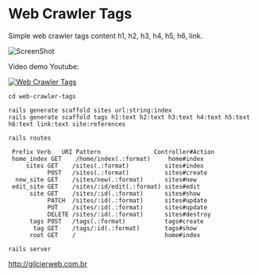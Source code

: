 # Web Crawler Tags

Simple web crawler tags content h1, h2, h3, h4, h5, h6, link.

![ScreenShot](https://raw.github.com/gilcierweb/web-crawler-tags/master/app/assets/images/print.png)

Video demo Youtube:

[![Web Crawler Tags](http://img.youtube.com/vi/wJa0Dqr1Iqo/0.jpg)](https://youtu.be/wJa0Dqr1Iqo "Web Crawler Tags")

```shell
cd web-crawler-tags

rails generate scaffold sites url:string:index 
rails generate scaffold tags h1:text h2:text h3:text h4:text h5:text h6:text link:text site:references

rails routes

 Prefix Verb   URI Pattern               Controller#Action
 home_index GET    /home/index(.:format)     home#index
     sites GET    /sites(.:format)          sites#index
           POST   /sites(.:format)          sites#create
  new_site GET    /sites/new(.:format)      sites#new
 edit_site GET    /sites/:id/edit(.:format) sites#edit
      site GET    /sites/:id(.:format)      sites#show
           PATCH  /sites/:id(.:format)      sites#update
           PUT    /sites/:id(.:format)      sites#update
           DELETE /sites/:id(.:format)      sites#destroy
      tags POST   /tags(.:format)           tags#create
       tag GET    /tags/:id(.:format)       tags#show
      root GET    /                         home#index

rails server

```

http://gilcierweb.com.br